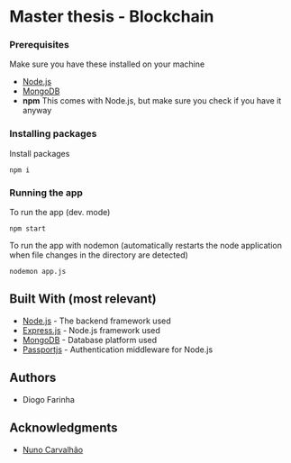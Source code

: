 # Master thesis - Blockchain


### Prerequisites

Make sure you have these installed on your machine

* [Node.js](https://nodejs.org/en/download/)
* [MongoDB](https://www.mongodb.com)
* **npm** This comes with Node.js, but make sure you check if you have it anyway

### Installing packages

Install packages

```
npm i
```

### Running the app

To run the app (dev. mode)

```
npm start
```

To run the app with nodemon (automatically restarts the node application when file changes in the directory are detected)

```
nodemon app.js
```

## Built With (most relevant)

* [Node.js](https://nodejs.org) - The backend framework used
* [Express.js](https://github.com/expressjs/express) - Node.js framework used
* [MongoDB](https://www.mongodb.com/) - Database platform used
* [Passportjs](http://www.passportjs.org) - Authentication middleware for Node.js


## Authors

* Diogo Farinha

## Acknowledgments

* [Nuno Carvalhão](https://nunocarvalhao.com)
